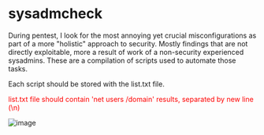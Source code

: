 # sysadmcheck
During pentest, I look for the most annoying yet crucial misconfigurations as part of a more "holistic" approach to security. Mostly findings that are not directly exploitable, more a result of work of a non-security experienced sysadmins. These are a compilation of scripts used to automate those tasks.

Each script should be stored with the list.txt file.

<span style="color:red;">list.txt file should contain 'net users /domain' results, separated by new line (\n)</span>

![image](https://github.com/popalltheshells/sysadmcheck/assets/6753178/c1068844-d566-45da-a37d-84cba2c08708)
